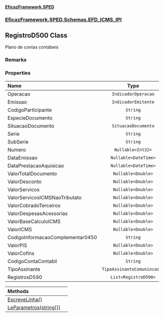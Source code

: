 #### [EficazFramework.SPED](EficazFrameworkSPED.md 'EficazFramework SPED')
### [EficazFramework.SPED.Schemas.EFD_ICMS_IPI](EficazFramework.SPED.Schemas.EFD_ICMS_IPI.md 'EficazFramework.SPED.Schemas.EFD_ICMS_IPI')

## RegistroD500 Class

Plano de contas contábeis

### Remarks
### Properties

| Name | Type | |
| :--- | :---: | :--- |
| Operacao | `IndicadorOperacao` |  |
| Emissao | `IndicadorEmitente` |  |
| CodigoParticipante | `String` |  |
| EspecieDocumento | `String` |  |
| SituacaoDocumento | `SituacaoDocumento` |  |
| Serie | `String` |  |
| SubSerie | `String` |  |
| Numero | `Nullable<Int32>` |  |
| DataEmissao | `Nullable<DateTime>` |  |
| DataPrestacaoAquisicao | `Nullable<DateTime>` |  |
| ValorTotalDocumento | `Nullable<Double>` |  |
| ValorDesconto | `Nullable<Double>` |  |
| ValorServicos | `Nullable<Double>` |  |
| ValorServicosICMSNaoTributato | `Nullable<Double>` |  |
| ValorCobradoTerceiros | `Nullable<Double>` |  |
| ValorDespesasAcessorias | `Nullable<Double>` |  |
| ValorBaseCalculoICMS | `Nullable<Double>` |  |
| ValorICMS | `Nullable<Double>` |  |
| CodigoInformacaoComplementar0450 | `String` |  |
| ValorPIS | `Nullable<Double>` |  |
| ValorCofins | `Nullable<Double>` |  |
| CodigoContaContabil | `String` |  |
| TipoAssinante | `TipoAssinanteComunincacao` |  |
| RegistrosD590 | `List<RegistroD590>` |  |

| Methods | |
| :--- | :--- |
| [EscreveLinha()](EficazFramework.SPED.Schemas.EFD_ICMS_IPI/RegistroD500/EscreveLinha().md 'EficazFramework.SPED.Schemas.EFD_ICMS_IPI.RegistroD500.EscreveLinha()') | |
| [LeParametros(string[])](EficazFramework.SPED.Schemas.EFD_ICMS_IPI/RegistroD500/LeParametros(string[]).md 'EficazFramework.SPED.Schemas.EFD_ICMS_IPI.RegistroD500.LeParametros(string[])') | |

